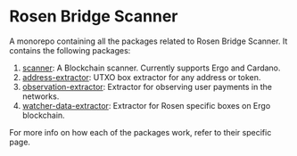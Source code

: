 # Rosen Bridge Scanner

A monorepo containing all the packages related to Rosen Bridge Scanner. It contains the following packages:

1. [scanner](./packages/scanner/README.md): A Blockchain scanner. Currently supports Ergo and Cardano.
2. [address-extractor](./packages/address-extractor/README.md): UTXO box extractor for any address or token.
3. [observation-extractor](./packages/observation-extractor/README.md): Extractor for observing user payments in the networks.
4. [watcher-data-extractor](./packages/watcher-data-extractor/README.md): Extractor for Rosen specific boxes on Ergo blockchain.

For more info on how each of the packages work, refer to their specific page.
